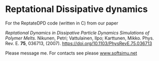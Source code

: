 # Reptational Dissipative dynamics

For the ReptateDPD code (written in C) from our paper

*Reptational Dynamics in Dissipative Particle Dynamics Simulations of Polymer Melts.* Nikunen, Petri; Vattulainen, Ilpo; Karttunen, Mikko. Phys. Rev. E. **75**, 036713, (2007).
https://doi.org/10.1103/PhysRevE.75.036713

Please message me. For contacts see please www.softsimu.net

